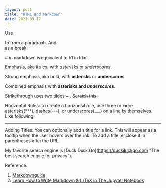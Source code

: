```yaml
---
layout: post
title: "HTML and markdown"
date: 2021-03-17
---
```


Use <p></p> to from a paragraph. And <br> as a break. 

\# in markdown is equivalent to h1 in html. 

Emphasis, aka italics, with *asterisks* or _underscores_.

Strong emphasis, aka bold, with **asterisks** or __underscores__.

Combined emphasis with **asterisks and _underscores_**.

Strikethrough uses two tildes ~ . ~~Scratch this.~~

Horizontal Rules: To create a horizontal rule, use three or more asterisks(***), dashes(---), or underscores(___) on a line by themselves. Like following: 

---

Adding Titles: You can optionally add a title for a link. This will appear as a tooltip when the user hovers over the link. To add a title, enclose it in parentheses after the URL.

My favorite search engine is \[Duck Duck Go\](https://duckduckgo.com "The best search engine for privacy").

Reference:
1. [Markdownguide](https://www.markdownguide.org/basic-syntax/#line-breaks)
2. [Learn How to Write Markdown & LaTeX in The Jupyter Notebook](https://towardsdatascience.com/write-markdown-latex-in-the-jupyter-notebook-10985edb91fd)
